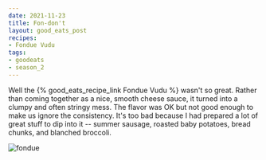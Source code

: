 ```yaml
---
date: 2021-11-23
title: Fon-don't
layout: good_eats_post
recipes:
- Fondue Vudu
tags:
- goodeats
- season_2
---
```


Well the {% good_eats_recipe_link Fondue Vudu %} wasn't so great.
Rather than coming together as a nice, smooth cheese
sauce, it turned into a clumpy and often stringy mess. The flavor was OK
but not good enough to make us ignore the consistency. It's too
bad because I had prepared a lot of great stuff to dip into it -- summer
sausage, roasted baby potatoes, bread chunks, and blanched broccoli.

![fondue](https://lh3.googleusercontent.com/pw/AM-JKLUmjhVYoQLzYR6H7HD2rfCim56Vr_J8TGBJzlIN_KOzfs1iyPvlV05Q87Dbsrngt-bxPF69P-kc0zvJNqFEjecD8CFzPENPa7c_ogpLSRfbAzuOjYxDws7-egVUrF-_UbSFYqSq_3kxRio0pFNGzDW_=w2398-h1798-no?authuser=0)
